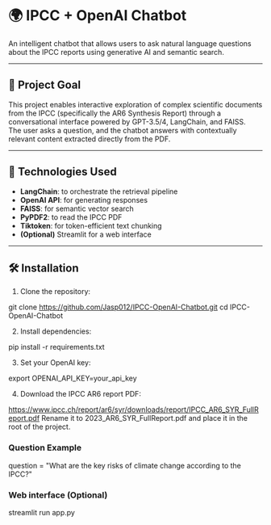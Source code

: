 # 🌍 IPCC + OpenAI Chatbot

An intelligent chatbot that allows users to ask natural language questions about the IPCC reports using generative AI and semantic search.

---

## 🚀 Project Goal

This project enables interactive exploration of complex scientific documents from the IPCC (specifically the AR6 Synthesis Report) through a conversational interface powered by GPT-3.5/4, LangChain, and FAISS.  
The user asks a question, and the chatbot answers with contextually relevant content extracted directly from the PDF.

---

## 🧠 Technologies Used

- **LangChain**: to orchestrate the retrieval pipeline
- **OpenAI API**: for generating responses
- **FAISS**: for semantic vector search
- **PyPDF2**: to read the IPCC PDF
- **Tiktoken**: for token-efficient text chunking
- **(Optional)** Streamlit for a web interface

---

## 🛠️ Installation

1. Clone the repository:

git clone https://github.com/Jasp012/IPCC-OpenAI-Chatbot.git
cd IPCC-OpenAI-Chatbot

2. Install dependencies:

pip install -r requirements.txt

3. Set your OpenAI key:

export OPENAI_API_KEY=your_api_key

4. Download the IPCC AR6 report PDF:
   
https://www.ipcc.ch/report/ar6/syr/downloads/report/IPCC_AR6_SYR_FullReport.pdf
Rename it to 2023_AR6_SYR_FullReport.pdf and place it in the root of the project.

### Question Example 

question = "What are the key risks of climate change according to the IPCC?"

### Web interface (Optional)
streamlit run app.py